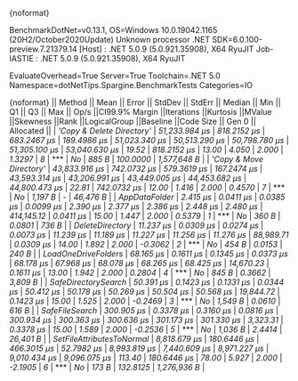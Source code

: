 {noformat}

BenchmarkDotNet=v0.13.1, OS=Windows 10.0.19042.1165 (20H2/October2020Update)
Unknown processor
.NET SDK=6.0.100-preview.7.21379.14
  [Host]     : .NET 5.0.9 (5.0.921.35908), X64 RyuJIT
  Job-IASTIE : .NET 5.0.9 (5.0.921.35908), X64 RyuJIT

EvaluateOverhead=True  Server=True  Toolchain=.NET 5.0  
Namespace=dotNetTips.Spargine.BenchmarkTests  Categories=IO  

{noformat}
||                   Method ||         Mean ||      Error ||     StdDev ||     StdErr ||       Median ||          Min ||           Q1 ||           Q3 ||          Max ||      Op/s ||CI99.9% Margin ||Iterations ||Kurtosis ||MValue ||Skewness ||Rank ||LogicalGroup ||Baseline ||Code Size ||   Gen 0 ||  Allocated ||
| *'Copy & Delete Directory'* | *51,233.984 μs* | *818.2152 μs* | *683.2467 μs* | *189.4986 μs* | *51,023.340 μs* | *50,513.290 μs* | *50,798.780 μs* | *51,305.100 μs* | *53,040.630 μs* |      *19.52* |    *818.2152 μs* |      *13.00* |    *4.050* |  *2.000* |   *1.3297* |    *8* |            *** |       *No* |     *885 B* | *100.0000* | *1,577,648 B* |
|   *'Copy & Move Directory'* | *43,833.916 μs* | *742.0732 μs* | *579.3619 μs* | *167.2474 μs* | *43,593.314 μs* | *43,206.991 μs* | *43,449.005 μs* | *44,453.682 μs* | *44,800.473 μs* |      *22.81* |    *742.0732 μs* |      *12.00* |    *1.416* |  *2.000* |   *0.4570* |    *7* |            *** |       *No* |   *1,197 B* |        *-* |    *46,476 B* |
|             *AppDataFolder* |      *2.415 μs* |   *0.0411 μs* |   *0.0385 μs* |   *0.0099 μs* |      *2.390 μs* |      *2.377 μs* |      *2.386 μs* |      *2.448 μs* |      *2.480 μs* | *414,145.12* |      *0.0411 μs* |      *15.00* |    *1.447* |  *2.000* |   *0.5379* |    *1* |            *** |       *No* |     *360 B* |   *0.0801* |       *736 B* |
|           *DeleteDirectory* |     *11.237 μs* |   *0.0309 μs* |   *0.0274 μs* |   *0.0073 μs* |     *11.239 μs* |     *11.189 μs* |     *11.227 μs* |     *11.256 μs* |     *11.276 μs* |  *88,989.71* |      *0.0309 μs* |      *14.00* |    *1.892* |  *2.000* |  *-0.3062* |    *2* |            *** |       *No* |     *454 B* |   *0.0153* |       *240 B* |
|       *LoadOneDriveFolders* |     *68.165 μs* |   *0.1611 μs* |   *0.1345 μs* |   *0.0373 μs* |     *68.178 μs* |     *67.968 μs* |     *68.078 μs* |     *68.265 μs* |     *68.425 μs* |  *14,670.23* |      *0.1611 μs* |      *13.00* |    *1.942* |  *2.000* |   *0.2804* |    *4* |            *** |       *No* |     *845 B* |   *0.3662* |     *3,809 B* |
|       *SafeDirectorySearch* |     *50.391 μs* |   *0.1423 μs* |   *0.1331 μs* |   *0.0344 μs* |     *50.412 μs* |     *50.178 μs* |     *50.269 μs* |     *50.504 μs* |     *50.568 μs* |  *19,844.72* |      *0.1423 μs* |      *15.00* |    *1.525* |  *2.000* |  *-0.2469* |    *3* |            *** |       *No* |   *1,549 B* |   *0.0610* |       *616 B* |
|            *SafeFileSearch* |    *300.905 μs* |   *0.3378 μs* |   *0.3160 μs* |   *0.0816 μs* |    *300.934 μs* |    *300.363 μs* |    *300.636 μs* |    *301.173 μs* |    *301.330 μs* |   *3,323.31* |      *0.3378 μs* |      *15.00* |    *1.589* |  *2.000* |  *-0.2536* |    *5* |            *** |       *No* |   *1,036 B* |   *2.4414* |    *26,401 B* |
| *SetFileAttributesToNormal* |  *8,818.679 μs* | *180.6446 μs* | *466.3015 μs* |  *52.7982 μs* |  *8,993.819 μs* |  *7,440.609 μs* |  *8,971.227 μs* |  *9,010.434 μs* |  *9,096.075 μs* |     *113.40* |    *180.6446 μs* |      *78.00* |    *5.927* |  *2.000* |  *-2.1905* |    *6* |            *** |       *No* |     *173 B* | *132.8125* | *1,276,936 B* |
